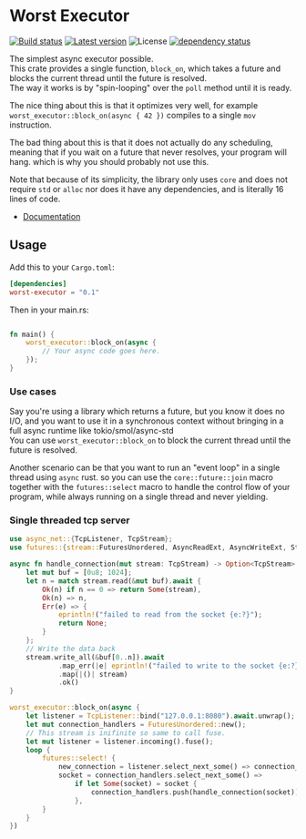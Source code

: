 # Worst Executor
[![Build status](https://github.com/elichai/worst-executor/workflows/ci/badge.svg)](https://github.com/elichai/worst-executor/actions)
[![Latest version](https://img.shields.io/crates/v/worst-executor.svg)](https://crates.io/crates/worst-executor)
![License](https://img.shields.io/crates/l/worst-executor.svg)
[![dependency status](https://deps.rs/repo/github/elichai/worst-executor/status.svg)](https://deps.rs/repo/github/elichai/worst-executor)

The simplest async executor possible. <br>
This crate provides a single function, `block_on`, which takes a future and
blocks the current thread until the future is resolved. <br>
The way it works is by "spin-looping" over the `poll` method until it is ready.

The nice thing about this is that it optimizes very well,
 for example `worst_executor::block_on(async { 42 })` compiles to a single `mov` instruction. <br>

The bad thing about this is that it does not actually do any scheduling, meaning that if you
wait on a future that never resolves, your program will hang. which is why you should probably not use this.

Note that because of its simplicity, the library only uses `core` and does not require `std` or `alloc`
nor does it have any dependencies, and is literally 16 lines of code.

* [Documentation](https://docs.rs/worst-executor)

## Usage

Add this to your `Cargo.toml`:

```toml
[dependencies]
worst-executor = "0.1"
```
Then in your main.rs:

```rust

fn main() {
    worst_executor::block_on(async {
        // Your async code goes here.
    });
}
```

### Use cases
Say you're using a library which returns a future, but you know it does no I/O, 
and you want to use it in a synchronous context without bringing in a full async runtime like tokio/smol/async-std <br>
You can use `worst_executor::block_on` to block the current thread until the future is resolved.

Another scenario can be that you want to run an "event loop" in a single thread using `async` rust.
so you can use the `core::future::join` macro together with the `futures::select` macro
to handle the control flow of your program, while always running on a single thread and never yielding.

### Single threaded tcp server
```rust
use async_net::{TcpListener, TcpStream};
use futures::{stream::FuturesUnordered, AsyncReadExt, AsyncWriteExt, StreamExt};

async fn handle_connection(mut stream: TcpStream) -> Option<TcpStream> {
    let mut buf = [0u8; 1024];
    let n = match stream.read(&mut buf).await {
        Ok(n) if n == 0 => return Some(stream),
        Ok(n) => n,
        Err(e) => {
            eprintln!("failed to read from the socket {e:?}");
            return None;
        }
    };
    // Write the data back
    stream.write_all(&buf[0..n]).await
            .map_err(|e| eprintln!("failed to write to the socket {e:?}"))
            .map(|()| stream)
            .ok()
}

worst_executor::block_on(async {
    let listener = TcpListener::bind("127.0.0.1:8080").await.unwrap();
    let mut connection_handlers = FuturesUnordered::new();
    // This stream is inifinite so same to call fuse.
    let mut listener = listener.incoming().fuse();
    loop {
        futures::select! {
            new_connection = listener.select_next_some() => connection_handlers.push(handle_connection(new_connection?)),
            socket = connection_handlers.select_next_some() => 
                if let Some(socket) = socket {
                    connection_handlers.push(handle_connection(socket));
                },
        }
    }
})
```